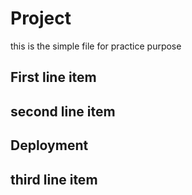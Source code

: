 # Project

this is the simple file 
for practice purpose
## First line item

## second line item

## Deployment

## third line item